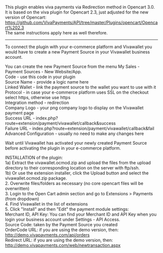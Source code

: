 This plugin enables viva payments via Redirection method in Opencart 3.0. 
It is based on the viva plugin for Opencart 2.3, just adjusted for the new version of Opencart: https://github.com/VivaPayments/API/tree/master/Plugins/opencart/Opencart%202.3
<br>The same instructions apply here as well therefore.

----
To connect the plugin with your e-commerce platform and Vivawallet you would have to create a new Payment Source in your Vivawallet business account.

You can create the new Payment Source from the menu My Sales - Payment Sources - New Website/App.<br>
Code - use this code in your plugin<br>
Source Name - provide a logic name here<br>
Linked Wallet - link the payment source to the wallet you want to use with it<br>
Protocol - in case your e-commerce platform uses SSL on the checkout select https, otherwise use https<br>
Integration method - redirection<br>
Company Logo - your png company logo to display on the Vivawallet payment page<br>
Success URL - index.php?route=extension/payment/vivawallet/callback&success<br>
Failure URL - index.php?route=extension/payment/vivawallet/callback&fail<br>
Advanced Configuration - usually no need to make any changes here<br>

Wait until Vivawallet has activated your newly created Payment Source before activating the plugin in your e-commerce platform.<br>

INSTALLATION of the plugin:<br>
1a) Extract the vivawallet.ocmod.zip and upload the files from the upload directory to their corresponding location on the server with ftp/ssh.<br>
1b) Or use the extension installer, click the Upload button and select the vivawallet.ocmod.zip package.<br>
2. Overwrite files/folders as necessary (no core opencart files will be overwritten)<br>
3. Login to the Open Cart admin section and go to Extensions > Payments (from dropdown)<br>
4. Find Vivawallet in the list of extensions<br>
5. Click "Install" and then "Edit" the payment module settings:<br>
Merchant ID, API Key: You can find your Merchant ID and API Key when you login your business account under Settings - API Access.<br>
Source Code: taken by the Payment Source you created <br>
OrderCode URL: if you are using the demo version, then: http://demo.vivapayments.com/api/orders<br>
Redirect URL: if you are using the demo version, then: http://demo.vivapayments.com/web/newtransaction.aspx<br>
